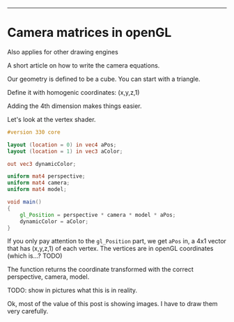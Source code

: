 


---

# Camera matrices in openGL

Also applies for other drawing engines

A short article on how to write the camera equations.


Our geometry is defined to be a cube. You can start with a triangle.

Define it with homogenic coordinates: (x,y,z,1)

Adding the 4th dimension makes things easier.



Let's look at the vertex shader.

```glsl
#version 330 core

layout (location = 0) in vec4 aPos;
layout (location = 1) in vec3 aColor;

out vec3 dynamicColor;

uniform mat4 perspective;
uniform mat4 camera;
uniform mat4 model;

void main()
{
    gl_Position = perspective * camera * model * aPos;
    dynamicColor = aColor;
}
```

If you only pay attention to the `gl_Position` part,
we get `aPos` in, a 4x1 vector that has (x,y,z,1) of each vertex. The vertices are in openGL coordinates (which is...? TODO)

The function returns the coordinate transformed with the correct perspective, camera, model.


TODO: show in pictures what this is in reality.



Ok, most of the value of this post is showing images. I have to draw them very carefully.